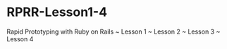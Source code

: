 RPRR-Lesson1-4
============

Rapid Prototyping with Ruby on Rails
~ Lesson 1
~ Lesson 2
~ Lesson 3
~ Lesson 4